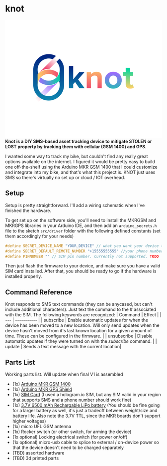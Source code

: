 # knot
![KNOT](/res/knot_hero.png)
**Knot is a DIY SMS-based asset tracking device to mitigate STOLEN or LOST property by tracking them with cellular (GSM 1400) and GPS.**

I wanted some way to track my bike, but couldn't find any really great options available on the internet. I figured it would be pretty easy to build one off-the-shelf using the Arduino MKR GSM 1400 that I could customize and integrate into my bike, and that's what this project is. KNOT just uses SMS so there's virtually no set up or cloud / IOT overhead.

## Setup
Setup is pretty straightforward. I'll add a wiring schematic when I've finished the hardware.

To get set up on the software side, you'll need to install the MKRGSM and MKRGPS libraries in your Arduino IDE, and then add an `arduino_secrets.h` file to the sketch `src/driver` folder with the following defined constants (set them accordingly for your needs)
```c++
#define SECRET_DEVICE_NAME "YOUR_DEVICE" // what you want your device to be called
#define SECRET_DEFAULT_REMOTE_NUMBER "+15555555555" //your phone number full name w/ + prepended, as string
#define PINNUMBER "" // SIM pin number. Currently not supported. TODO
```

Then just flash the firmware to your device, and make sure you have a valid SIM card installed. After that, you should be ready to go if the hardware is installed properly.

## Command Reference
Knot responds to SMS text commands (they can be anycased, but can't include additional characters). Just text the command to the # associated with the SIM. The following keywords are recognized:
| Command | Effect |
| --- | ----------- |
| subscribe | Enable automatic updates for when the device has been moved to a new location. Will only send updates when the device hasn't moved from it's last known location for a given amount of time. These can be configured in the firmware. |
| unsubscribe | Disable automatic updates if they were turned on with the *subscribe* command. |
| update | Sends a text message with the current location|

## Parts List
Working parts list. Will update when final V1 is assembled
- (1x) [Arduino MKR GSM 1400](https://store.arduino.cc/usa/mkr-gsm-1400)
- (1x) [Arduino MKR GPS Shield](https://store.arduino.cc/usa/mkr-gps-shield)
- (1x) [SIM Card](https://store.hologram.io/store/global-iot-sim-card/17/) (I used a hologram.io SIM, but any SIM valid in your region that supports SMS and a phone number should work fine)
- (1x) [3.7V 6500 mAh Rechargable LiPo battery](https://www.amazon.com/gp/product/B07TXHX3QT/ref=ppx_yo_dt_b_asin_title_o09_s01?ie=UTF8&psc=1) (You should be fine going for a larger battery as well, it's just a tradeoff between weight/size and battery life. Also note the 3.7V TTL, since the MKR boards don't support higher voltages)
- (1x) micro UFL GSM antenna
- (1x) Rocker switch (or other switch, for arming the device)
- (1x optional) Locking electrical switch (for power on/off)
- (1x optional) micro-usb cable to splice to external / on-device power so that the device doesn't need to be charged separately
- (TBD) assorted hardware
- (TBD) 3d printed parts

